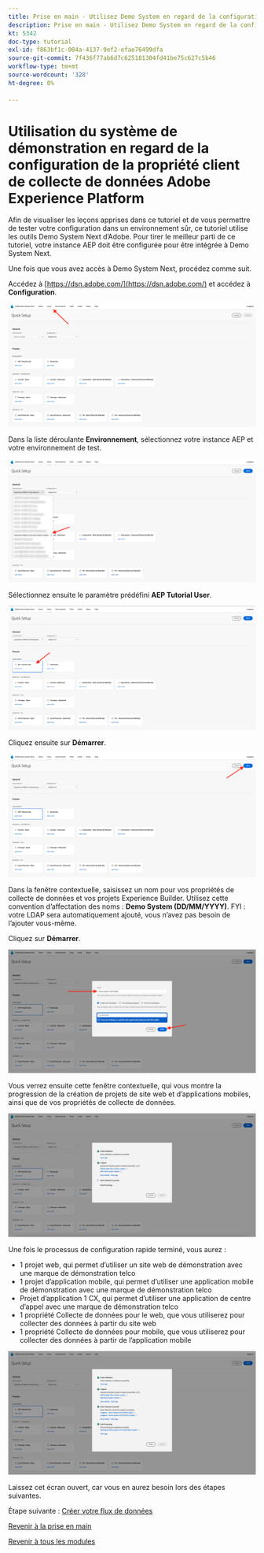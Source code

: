 ```yaml
---
title: Prise en main - Utilisez Demo System en regard de la configuration de votre propriété Launch.
description: Prise en main - Utilisez Demo System en regard de la configuration de votre propriété Launch.
kt: 5342
doc-type: tutorial
exl-id: f863bf1c-004a-4137-9ef2-efae76499dfa
source-git-commit: 7f436f77ab6d7c625181304fd41be75c627c5b46
workflow-type: tm+mt
source-wordcount: '328'
ht-degree: 0%

---
```


# Utilisation du système de démonstration en regard de la configuration de la propriété client de collecte de données Adobe Experience Platform

Afin de visualiser les leçons apprises dans ce tutoriel et de vous permettre de tester votre configuration dans un environnement sûr, ce tutoriel utilise les outils Demo System Next d’Adobe. Pour tirer le meilleur parti de ce tutoriel, votre instance AEP doit être configurée pour être intégrée à Demo System Next.

Une fois que vous avez accès à Demo System Next, procédez comme suit.

Accédez à [https://dsn.adobe.com/](https://dsn.adobe.com/) et accédez à **Configuration**.

![DSN](./images/dsnsetup.png)

Dans la liste déroulante **Environnement**, sélectionnez votre instance AEP et votre environnement de test.

![DSN](./images/dsnh1.png)

Sélectionnez ensuite le paramètre prédéfini **AEP Tutorial User**.

![DSN](./images/dsnhome.png)

Cliquez ensuite sur **Démarrer**.

![DSN](./images/dsn2.png)

Dans la fenêtre contextuelle, saisissez un nom pour vos propriétés de collecte de données et vos projets Experience Builder. Utilisez cette convention d’affectation des noms : **Demo System (DD/MM/YYYY)**. FYI : votre LDAP sera automatiquement ajouté, vous n’avez pas besoin de l’ajouter vous-même.

Cliquez sur **Démarrer**.

![DSN](./images/dsn3.png)

Vous verrez ensuite cette fenêtre contextuelle, qui vous montre la progression de la création de projets de site web et d’applications mobiles, ainsi que de vos propriétés de collecte de données.

![DSN](./images/dsn4.png)

Une fois le processus de configuration rapide terminé, vous aurez :

- 1 projet web, qui permet d’utiliser un site web de démonstration avec une marque de démonstration telco
- 1 projet d’application mobile, qui permet d’utiliser une application mobile de démonstration avec une marque de démonstration telco
- Projet d’application 1 CX, qui permet d’utiliser une application de centre d’appel avec une marque de démonstration telco
- 1 propriété Collecte de données pour le web, que vous utiliserez pour collecter des données à partir du site web
- 1 propriété Collecte de données pour mobile, que vous utiliserez pour collecter des données à partir de l’application mobile

![DSN](./images/dsn5.png)

Laissez cet écran ouvert, car vous en aurez besoin lors des étapes suivantes.

Étape suivante : [Créer votre flux de données](./ex3.md)

[Revenir à la prise en main](./getting-started.md)

[Revenir à tous les modules](./../../../overview.md)
